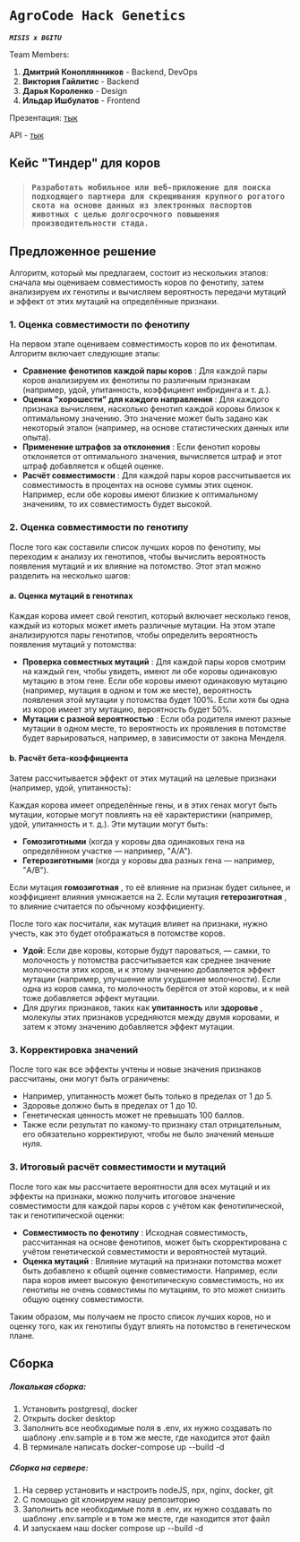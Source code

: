 # `AgroCode Hack Genetics`

***`MISIS x BGITU`***

Team Members:

1. **Дмитрий Коноплянников** - Backend, DevOps
2. **Виктория Гайлитис** - Backend
3. **Дарья Короленко** - Design
4. **Ильдар Ишбулатов** - Frontend

Презентация: [тык](https://drive.google.com/drive/u/0/folders/1CPgSK59kDkxS68eUezhUgMiR6wq9Hvrl)

API - [тык](https://agro.itatmisis.ru/api/docs)

## Кейс "Тиндер" для коров

> ### `Разработать мобильное или веб-приложение для поиска подходящего партнера для скрещивания крупного рогатого скота на основе данных из электронных паспортов животных с целью долгосрочного повышения производительности стада.`

## Предложенное решение

Алгоритм, который мы предлагаем, состоит из нескольких этапов: сначала мы оцениваем совместимость коров по фенотипу, затем анализируем их генотипы и вычисляем вероятность передачи мутаций и эффект от этих мутаций на определённые признаки.

### 1. Оценка совместимости по фенотипу

На первом этапе оцениваем совместимость коров по их фенотипам. Алгоритм включает следующие этапы:

* **Сравнение фенотипов каждой пары коров** : Для каждой пары коров анализируем их фенотипы по различным признакам (например, удой, упитанность, коэффициент инбридинга и т. д.).
* **Оценка "хорошести" для каждого направления** : Для каждого признака вычисляем, насколько фенотип каждой коровы близок к оптимальному значению. Это значение может быть задано как некоторый эталон (например, на основе статистических данных или опыта).
* **Применение штрафов за отклонения** : Если фенотип коровы отклоняется от оптимального значения, вычисляется штраф и этот штраф добавляется к общей оценке.
* **Расчёт совместимости** : Для каждой пары коров рассчитывается их совместимость в процентах на основе суммы этих оценок. Например, если обе коровы имеют близкие к оптимальному значениям, то их совместимость будет высокой.

### 2. Оценка совместимости по генотипу

После того как составили список лучших коров по фенотипу, мы переходим к анализу их генотипов, чтобы вычислить вероятность появления мутаций и их влияние на потомство. Этот этап можно разделить на несколько шагов:

#### a. Оценка мутаций в генотипах

Каждая корова имеет свой генотип, который включает несколько генов, каждый из которых может иметь различные мутации. На этом этапе анализируются пары генотипов, чтобы определить вероятность появления мутаций у потомства:

* **Проверка совместных мутаций** : Для каждой пары коров смотрим на каждый ген, чтобы увидеть, имеют ли обе коровы одинаковую мутацию в этом гене. Если обе коровы имеют одинаковую мутацию (например, мутация в одном и том же месте), вероятность появления этой мутации у потомства будет 100%. Если хотя бы одна из коров имеет эту мутацию, вероятность будет 50%.
* **Мутации с разной вероятностью** : Если оба родителя имеют разные мутации в одном месте, то вероятность их проявления в потомстве будет варьироваться, например, в зависимости от закона Менделя.

#### b. Расчёт бета-коэффициента

Затем рассчитывается эффект от этих мутаций на целевые признаки (например, удой, упитанность):

Каждая корова имеет определённые гены, и в этих генах могут быть мутации, которые могут повлиять на её характеристики (например, удой, упитанность и т. д.). Эти мутации могут быть:

* **Гомозиготными** (когда у коровы два одинаковых гена на определённом участке — например, "A/A").
* **Гетерозиготными** (когда у коровы два разных гена — например, "A/B").

Если мутация  **гомозиготная** , то её влияние на признак будет сильнее, и коэффициент влияния умножается на 2. Если мутация  **гетерозиготная** , то влияние считается по обычному коэффициенту.

После того как посчитали, как мутация влияет на признаки, нужно учесть, как это будет отображаться в потомстве коров.

* **Удой**: Если две коровы, которые будут пароваться, — самки, то молочность у потомства рассчитывается как среднее значение молочности этих коров, и к этому значению добавляется эффект мутации (например, улучшение или ухудшение молочности). Если одна из коров самка, то молочность берётся от этой коровы, и к ней тоже добавляется эффект мутации.
* Для других признаков, таких как **упитанность** или  **здоровье** , молекулы этих признаков усредняются между двумя коровами, и затем к этому значению добавляется эффект мутации.

### 3. Корректировка значений

После того как все эффекты учтены и новые значения признаков рассчитаны, они могут быть ограничены:

* Например, упитанность может быть только в пределах от 1 до 5.
* Здоровье должно быть в пределах от 1 до 10.
* Генетическая ценность может не превышать 100 баллов.
* Также если результат по какому-то признаку стал отрицательным, его обязательно корректируют, чтобы не было значений меньше нуля.

### 3. Итоговый расчёт совместимости и мутаций

После того как мы рассчитаете вероятности для всех мутаций и их эффекты на признаки, можно получить итоговое значение совместимости для каждой пары коров с учётом как фенотипической, так и генотипической оценки:

* **Совместимость по фенотипу** : Исходная совместимость, рассчитанная на основе фенотипов, может быть скорректирована с учётом генетической совместимости и вероятностей мутаций.
* **Оценка мутаций** : Влияние мутаций на признаки потомства может быть добавлено к общей оценке совместимости. Например, если пара коров имеет высокую фенотипическую совместимость, но их генотипы не очень совместимы по мутациям, то это может снизить общую оценку совместимости.

Таким образом, мы получаем не просто список лучших коров, но и оценку того, как их генотипы будут влиять на потомство в генетическом плане.

## Сборка

##### Локалькая сборка:

1. Установить postgresql, docker
2. Открыть docker desktop
3. Заполнить все необходимые поля в .env, их нужно создавать по шаблону .env.sample и в том же месте, где находится этот файл
4. В терминале написать docker-compose up --build -d

##### Сборка на сервере:

1. На сервер установить и настроить nodeJS, npx, nginx, docker, git
2. С помощью git клонируем нашу репозиторию
3. Заполнить все необходимые поля в .env, их нужно создавать по шаблону .env.sample и в том же месте, где находится этот файл
4. И запускаем наш docker compose up --build -d
